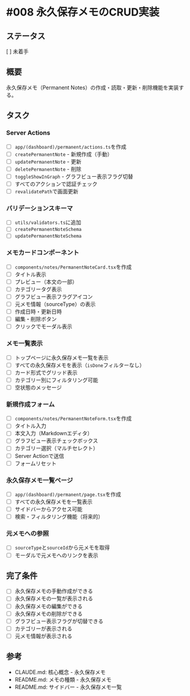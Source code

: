 # #008 永久保存メモのCRUD実装

## ステータス
[ ] 未着手

## 概要
永久保存メモ（Permanent Notes）の作成・読取・更新・削除機能を実装する。

## タスク

### Server Actions
- [ ] `app/(dashboard)/permanent/actions.ts`を作成
- [ ] `createPermanentNote` - 新規作成（手動）
- [ ] `updatePermanentNote` - 更新
- [ ] `deletePermanentNote` - 削除
- [ ] `toggleShowInGraph` - グラフビュー表示フラグ切替
- [ ] すべてのアクションで認証チェック
- [ ] `revalidatePath`で画面更新

### バリデーションスキーマ
- [ ] `utils/validators.ts`に追加
- [ ] `createPermanentNoteSchema`
- [ ] `updatePermanentNoteSchema`

### メモカードコンポーネント
- [ ] `components/notes/PermanentNoteCard.tsx`を作成
- [ ] タイトル表示
- [ ] プレビュー（本文の一部）
- [ ] カテゴリータグ表示
- [ ] グラフビュー表示フラグアイコン
- [ ] 元メモ情報（sourceType）の表示
- [ ] 作成日時・更新日時
- [ ] 編集・削除ボタン
- [ ] クリックでモーダル表示

### メモ一覧表示
- [ ] トップページに永久保存メモ一覧を表示
- [ ] すべての永久保存メモを表示（`isDone`フィルターなし）
- [ ] カード形式でグリッド表示
- [ ] カテゴリー別にフィルタリング可能
- [ ] 空状態のメッセージ

### 新規作成フォーム
- [ ] `components/notes/PermanentNoteForm.tsx`を作成
- [ ] タイトル入力
- [ ] 本文入力（Markdownエディタ）
- [ ] グラフビュー表示チェックボックス
- [ ] カテゴリー選択（マルチセレクト）
- [ ] Server Actionで送信
- [ ] フォームリセット

### 永久保存メモ一覧ページ
- [ ] `app/(dashboard)/permanent/page.tsx`を作成
- [ ] すべての永久保存メモを一覧表示
- [ ] サイドバーからアクセス可能
- [ ] 検索・フィルタリング機能（将来的）

### 元メモへの参照
- [ ] `sourceType`と`sourceId`から元メモを取得
- [ ] モーダルで元メモへのリンクを表示

## 完了条件
- [ ] 永久保存メモの手動作成ができる
- [ ] 永久保存メモの一覧が表示される
- [ ] 永久保存メモの編集ができる
- [ ] 永久保存メモの削除ができる
- [ ] グラフビュー表示フラグが切替できる
- [ ] カテゴリーが表示される
- [ ] 元メモ情報が表示される

## 参考
- CLAUDE.md: 核心概念 - 永久保存メモ
- README.md: メモの種類 - 永久保存メモ
- README.md: サイドバー - 永久保存メモ一覧
